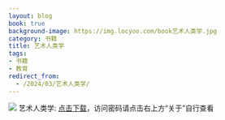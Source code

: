 ```yaml
---
layout: blog
book: true
background-image: https://img.locyoo.com/book艺术人类学.jpg
category: 书籍
title: 艺术人类学
tags:
- 书籍
- 教育
redirect_from:
  - /2024/03/艺术人类学/
---
```

![](https://img.locyoo.com/book艺术人类学.jpg)
艺术人类学: <a name = "ref1" href="https://url18.ctfile.com/f/50983618-1380049369-34471b?p=3619">点击下载</a>，访问密码请点击右上方“关于”自行查看